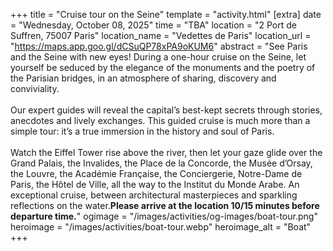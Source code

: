 +++
title = "Cruise tour on the Seine"
template = "activity.html"
[extra]
  date = "Wednesday, October 08, 2025"
  time = "TBA"
  location = "2 Port de Suffren, 75007 Paris"
  location_name = "Vedettes de Paris"
  location_url = "https://maps.app.goo.gl/dCSuQP78xPA9oKUM6"
  abstract = "See Paris and the Seine with new eyes! During a one-hour cruise on the Seine, let yourself be seduced by the elegance of the monuments and the poetry of the Parisian bridges, in an atmosphere of sharing, discovery and conviviality.<br/><br/>Our expert guides will reveal the capital’s best-kept secrets through stories, anecdotes and lively exchanges. This guided cruise is much more than a simple tour: it’s a true immersion in the history and soul of Paris.<br/><br/>Watch the Eiffel Tower rise above the river, then let your gaze glide over the Grand Palais, the Invalides, the Place de la Concorde, the Musée d’Orsay, the Louvre, the Académie Française, the Conciergerie, Notre-Dame de Paris, the Hôtel de Ville, all the way to the Institut du Monde Arabe. An exceptional cruise, between architectural masterpieces and sparkling reflections on the water.<strong>Please arrive at the location 10/15 minutes before departure time.</strong>"
  ogimage = "/images/activities/og-images/boat-tour.png"
  heroimage = "/images/activities/boat-tour.webp"
  heroimage_alt = "Boat"
+++
